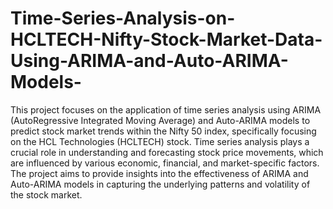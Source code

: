 # Time-Series-Analysis-on-HCLTECH-Nifty-Stock-Market-Data-Using-ARIMA-and-Auto-ARIMA-Models-
This project focuses on the application of time series analysis using ARIMA  (AutoRegressive Integrated Moving Average) and Auto-ARIMA models to predict  stock market trends within the Nifty 50 index, specifically focusing on the HCL  Technologies (HCLTECH) stock. Time series analysis plays a crucial role in understanding and forecasting stock price movements, which are influenced by various economic, financial, and market-specific factors. The project aims to provide insights into the effectiveness of ARIMA and Auto-ARIMA models in capturing the underlying patterns and volatility of the stock market.
